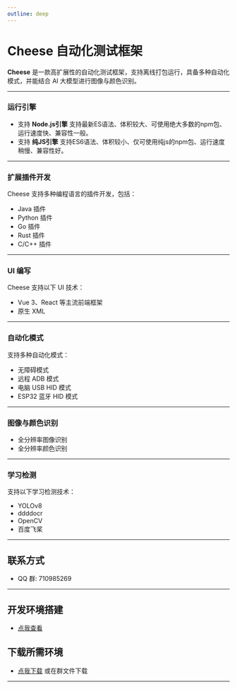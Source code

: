 ```yaml
---
outline: deep
---
```


# Cheese 自动化测试框架

**Cheese** 是一款高扩展性的自动化测试框架，支持离线打包运行，具备多种自动化模式，并能结合 AI 大模型进行图像与颜色识别。

---

### 运行引擎
- 支持 **Node.js引擎** 支持最新ES语法、体积较大、可使用绝大多数的npm包、运行速度快、兼容性一般。
- 支持 **纯JS引擎** 支持ES6语法、体积较小、仅可使用纯js的npm包、运行速度稍慢、兼容性好。
---

### 扩展插件开发

Cheese 支持多种编程语言的插件开发，包括：

- Java 插件
- Python 插件
- Go 插件
- Rust 插件
- C/C++ 插件

---

### UI 编写

Cheese 支持以下 UI 技术：

- Vue 3、React 等主流前端框架
- 原生 XML

---

### 自动化模式

支持多种自动化模式：

- 无障碍模式
- 远程 ADB 模式
- 电脑 USB HID 模式
- ESP32 蓝牙 HID 模式

---

### 图像与颜色识别

- 全分辨率图像识别
- 全分辨率颜色识别

---

### 学习检测

支持以下学习检测技术：

- YOLOv8
- ddddocr
- OpenCV
- 百度飞桨

---

## 联系方式

- QQ 群: 710985269

---

## 开发环境搭建

- [点我查看](https://cheese.worldcore.cn/csdn.html)

## 下载所需环境

- [点我下载]([https://pan.baidu.com/s/1n9RUCE8jmOaf0PpGdpjr7A?pwd=1234](https://pan.baidu.com/s/1n9RUCE8jmOaf0PpGdpjr7A?pwd=1234)) 或在群文件下载

---



